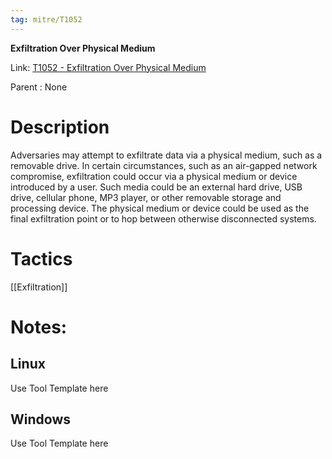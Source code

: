 ```yaml
---
tag: mitre/T1052
---
```


**Exfiltration Over Physical Medium**

Link: [T1052 - Exfiltration Over Physical Medium](https://attack.mitre.org/techniques/T1052)

Parent : None


# Description

Adversaries may attempt to exfiltrate data via a physical medium, such as a removable drive. In certain circumstances, such as an air-gapped network compromise, exfiltration could occur via a physical medium or device introduced by a user. Such media could be an external hard drive, USB drive, cellular phone, MP3 player, or other removable storage and processing device. The physical medium or device could be used as the final exfiltration point or to hop between otherwise disconnected systems.

# Tactics


[[Exfiltration]]


# Notes:

## Linux

Use Tool Template here

## Windows

Use Tool Template here